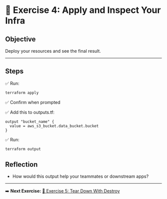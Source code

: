 # 📝 Exercise 4: Apply and Inspect Your Infra

## Objective

Deploy your resources and see the final result.

---

## Steps

✅ Run:

```bash
terraform apply
```
✅ Confirm when prompted

✅ Add this to outputs.tf:

```hcl
output "bucket_name" {
  value = aws_s3_bucket.data_bucket.bucket
}
```

✅ Run:

```bash
terraform output
```

## Reflection
- How would this output help your teammates or downstream apps?

---

➡️ **Next Exercise:** [🧪 Exercise 5: Tear Down With Destroy](./exercise-5.md)